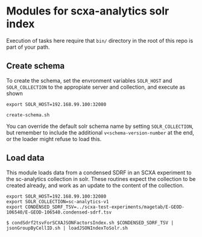 # Modules for scxa-analytics solr index

Execution of tasks here require that `bin/` directory in the root of this repo is part of your path.

## Create schema

To create the schema, set the envronment variables `SOLR_HOST` and `SOLR_COLLECTION` to the appropiate server and collection, and execute as shown

```
export SOLR_HOST=192.168.99.100:32080

create-schema.sh
```

You can override the default solr schema name by setting `SOLR_COLLECTION`, but remember to include the additional `v<schema-version-number` at the end, or the loader might refuse to load this.

## Load data

This module loads data from a condensed SDRF in an SCXA experiment to the sc-analytics collection in solr. These routines expect the collection to be created already, and work as an update to the content of the collection.

```
export SOLR_HOST=192.168.99.100:32080
export SOLR_COLLECTION=sc-analytics-v1
export CONDENSED_SDRF_TSV=../scxa-test-experiments/magetab/E-GEOD-106540/E-GEOD-106540.condensed-sdrf.tsv

$ condSdrf2tsvForSCXAJSONFactorsIndex.sh $CONDENSED_SDRF_TSV | jsonGroupByCellID.sh | loadJSONIndexToSolr.sh 
```
